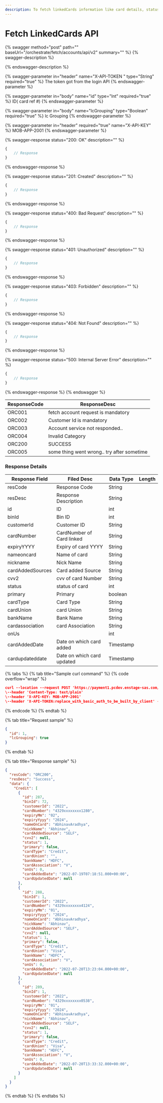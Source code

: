 ```yaml
---
description: To fetch linkedCards information like card details, status, balance..
---
```


# Fetch LinkedCards API



{% swagger method="post" path="" baseUrl="<domain>/orchestrate/fetch/accounts/api/v2" summary="" %}
{% swagger-description %}

{% endswagger-description %}

{% swagger-parameter in="header" name="X-API-TOKEN  " type="String" required="true" %}
The token got from the login API
{% endswagger-parameter %}

{% swagger-parameter in="body" name="id" type="Int" required="true" %}
​ID( card ref #)
{% endswagger-parameter %}

{% swagger-parameter in="body" name="lcGrouping" type="Boolean" required="true" %}
lc Grouping
{% endswagger-parameter %}

{% swagger-parameter in="header" required="true" name="X-API-KEY" %}
MOB-APP-2001
{% endswagger-parameter %}

{% swagger-response status="200: OK" description="" %}
```javascript
{
    // Response
}
```
{% endswagger-response %}

{% swagger-response status="201: Created" description="" %}
```javascript
{
    // Response
}
```
{% endswagger-response %}

{% swagger-response status="400: Bad Request" description="" %}
```javascript
{
    // Response
}
```
{% endswagger-response %}

{% swagger-response status="401: Unauthorized" description="" %}
```javascript
{
    // Response
}
```
{% endswagger-response %}

{% swagger-response status="403: Forbidden" description="" %}
```javascript
{
    // Response
}
```
{% endswagger-response %}

{% swagger-response status="404: Not Found" description="" %}
```javascript
{
    // Response
}
```
{% endswagger-response %}

{% swagger-response status="500: Internal Server Error" description="" %}
```javascript
{
    // Response
}
```
{% endswagger-response %}
{% endswagger %}

| ResponseCode | ResponseDesc                               |
| ------------ | ------------------------------------------ |
| ORC001       | fetch account request is mandatory         |
| ORC002       | Customer Id is mandatory                   |
| ORC003       | Account service not responded..            |
| ORC004       | Invalid Category                           |
| ORC200       | SUCCESS                                    |
| ORC005       | some thing went wrong.. try after sometime |

### Response Details

<table><thead><tr><th>Response Field</th><th width="229">Filed Desc</th><th>Data Type</th><th>Length</th></tr></thead><tbody><tr><td>resCode</td><td>Response Code</td><td>String</td><td></td></tr><tr><td>resDesc</td><td>Response Description</td><td>String</td><td></td></tr><tr><td>id</td><td>ID</td><td>int</td><td></td></tr><tr><td>binId</td><td>Bin ID</td><td>int</td><td></td></tr><tr><td>customerId</td><td>Customer ID</td><td>String</td><td></td></tr><tr><td>cardNumber</td><td>CardNumber of Card linked</td><td>String</td><td></td></tr><tr><td>expiryYYYY</td><td>Expiry of card YYYY</td><td>String</td><td></td></tr><tr><td>nameoncard</td><td>Name of card</td><td>String</td><td></td></tr><tr><td>nickname</td><td>Nick Name</td><td>String</td><td></td></tr><tr><td>cardAddedSources</td><td>Card added Source</td><td>String</td><td></td></tr><tr><td>cvv2</td><td>cvv of card Number</td><td>String</td><td></td></tr><tr><td>status</td><td>status of card</td><td>int</td><td></td></tr><tr><td>primary</td><td>Primary</td><td>boolean</td><td></td></tr><tr><td>cardType</td><td>Card Type</td><td>String</td><td></td></tr><tr><td>cardUnion</td><td>card Union</td><td>String</td><td></td></tr><tr><td>bankName</td><td>Bank Name</td><td>String</td><td></td></tr><tr><td>cardassociation</td><td>card Association</td><td>String</td><td></td></tr><tr><td>onUs</td><td></td><td>int</td><td></td></tr><tr><td>cardAddedDate</td><td>Date on which card added</td><td>Timestamp</td><td></td></tr><tr><td>cardupdateddate</td><td>Date on which card updated</td><td>Timestamp</td><td></td></tr></tbody></table>

{% tabs %}
{% tab title="Sample curl command" %}
{% code overflow="wrap" %}
```json
curl --location --request POST 'https://payment1.pcdev.enstage-sas.com/orchestrate/fetch/accounts/api/v2'
\--header 'Content-Type: text/plain'
\--header 'X-API-KEY: MOB-APP-2001'
\--header 'X-API-TOKEN:replace_with_basic_auth_to_be_built_by_client' --data-raw '{ "id": 1, "lcGrouping": true }'
```
{% endcode %}
{% endtab %}

{% tab title="Request sample" %}
```json
{
  "id": 1,
  "lcGrouping": true
}
```
{% endtab %}

{% tab title="Response sample" %}
```json
{
  "resCode": "ORC200",
  "resDesc": "Success",
  "data": {
    "Credit": [
      {
        "id": 287,
        "binId": 72,
        "customerId": "2022",
        "cardNumber": "4329xxxxxxxx1280",
        "expiryMm": "02",
        "expiryYyyy": "2024",
        "nameOnCard": "AbhinavAradhya",
        "nickName": "Abhinav",
        "cardAddedSource": "SELF",
        "cvv2": null,
        "status": 1,
        "primary": false,
        "cardType": "Credit",
        "cardUnion": "",
        "bankName": "HDFC",
        "cardAssociation": "V",
        "onUs": 0,
        "cardAddedDate": "2022-07-19T07:18:51.000+00:00",
        "cardUpdatedDate": null
      },
      {
        "id": 288,
        "binId": 1,
        "customerId": "2022",
        "cardNumber": "4329xxxxxxxx4124",
        "expiryMm": "01",
        "expiryYyyy": "2024",
        "nameOnCard": "AbhinavAradhya",
        "nickName": "Abhinav",
        "cardAddedSource": "SELF",
        "cvv2": null,
        "status": 1,
        "primary": false,
        "cardType": "Credit",
        "cardUnion": "Visa",
        "bankName": "HDFC",
        "cardAssociation": "V",
        "onUs": 0,
        "cardAddedDate": "2022-07-20T13:23:04.000+00:00",
        "cardUpdatedDate": null
      },
      {
        "id": 289,
        "binId": 1,
        "customerId": "2022",
        "cardNumber": "4329xxxxxxxx0538",
        "expiryMm": "01",
        "expiryYyyy": "2024",
        "nameOnCard": "AbhinavAradhya",
        "nickName": "Abhinav",
        "cardAddedSource": "SELF",
        "cvv2": null,
        "status": 1,
        "primary": false,
        "cardType": "Credit",
        "cardUnion": "Visa",
        "bankName": "HDFC",
        "cardAssociation": "V",
        "onUs": 0,
        "cardAddedDate": "2022-07-20T13:33:32.000+00:00",
        "cardUpdatedDate": null
      }
    ]
  }
}
```
{% endtab %}
{% endtabs %}
